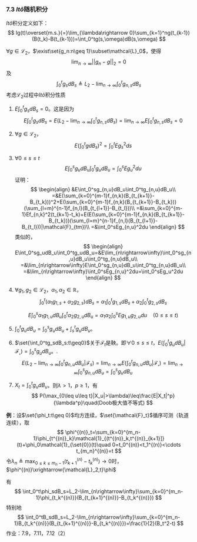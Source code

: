 ### 7.3 $It\hat{o}$随机积分

$It\hat{o}$积分定义如下：
$$
Ig(t)\overset{m.s.}{=}\lim_{\lambda\rightarrow 0}\sum_{k=1}^ng(t_{k-1})(B(t_k)-B(t_{k-1}))=\int_0^tg(s,\omega)dB(s,\omega)
$$


$\forall g\in\mathcal{L}_2$，$\exist\set{g_n:n\geq 1}\subset\mathcal{L}_0$，使得
$$
\lim_{n\rightarrow\infty}||g_n-g||_2=0
$$
及
$$
\int_0^tg_sdB_s\triangleq L_2-\lim_{n\rightarrow\infty}\int_0^tg_{n,s}dB_s
$$
考虑$\mathcal{L}_2$过程中$It\hat{o}$积分性质

1. $E\int_0^tg_sdB_s=0$。这是因为
   $$
   E\int_0^tg_sdB_s=E(L_2-\lim_{n\rightarrow\infty}\int_0^tg_{n,s}dB_s)=\lim_{n\rightarrow\infty}E\int_0^tg_{n,s}dB_s=0
   $$

2. $\forall g\in\mathcal{L}_2$，
   $$
   E(\int_0^tgdB_s)^2=\int_0^tEg_s^2ds
   $$

3. $\forall 0\leq s\leq t$
   $$
   E\int_0^sg_udB_u\int_0^tg_udB_u=\int_0^sEg_u^2du
   $$
   证明：
   $$
   \begin{align}
   &E\int_0^sg_{n,u}dB_u\int_0^tg_{n,u}dB_u\\
   =&E(\sum_{k=0}^{m-1}f_{n,k}(B_{t_{k+1}}-B_{t_k}))^2+E(\sum_{k=0}^{m-1}f_{n,k}(B_{t_{k+1}}-B_{t_k}))(\sum_{l=m}^{n-1}f_{n,l}(B_{t_{l+1}}-B_{t_l}))\\
   =&\sum_{k=0}^{m-1}Ef_{n,k}^2(t_{k+1}-t_k)+E(E(\sum_{k=0}^{m-1}f_{n,k}(B_{t_{k+1}}-B_{t_k}))(\sum_{l=m}^{n-1}f_{n,l}(B_{t_{l+1}}-B_{t_l}))|\mathcal{F}_{tm})\\
   =&\int_0^sEg_{n,u}^2du
   \end{align}
   $$
   类似的，
   $$
   \begin{align}
   E\int_0^sg_udB_u\int_0^tg_udB_u=&E\lim_{n\rightarrow\infty}\int_0^sg_{n,u}dB_u\int_0^tg_{n,u}dB_u\\
   =&\lim_{n\rightarrow\infty}E\int_0^sg_{n,u}dB_u\int_0^tg_{n,u}dB_u\\
   =&\lim_{n\rightarrow\infty}\int_0^sEg_{n,u}^2du=\int_0^sEg_u^2du
   \end{align}
   $$

4. $\forall g_1,g_2\in\mathcal{L}_2$，$\alpha_1,\alpha_2\in\mathbb{R}$，
   $$
   \int_0^t(\alpha_1g_{1,s}+\alpha_2g_{2,s})dB_s=\alpha_1\int_0^tg_{1,s}dB_s+\alpha_2\int_0^tg_{2,s}dB_s
   $$

   $$
   E\int_0^s\alpha_1g_{1,u}dB_u\int_0^t\alpha_2g_{2,u}dB_u=\alpha_1\alpha_2\int_0^sEg_{1,u}g_{2,u}du\quad (0\leq s\leq t)
   $$

5. $\int_0^tg_udB_u=\int_0^sg_udB_u+\int_s^tg_udB_u$。

6. $\set{\int_0^tg_sdB_s:t\geq0}$关于$\mathcal{F}_t$是鞅。即$\forall 0\leq s\leq t$，$E(\int_0^tg_udB_u|\mathcal{F_s})=\int_0^sg_udB_u$。.
   $$
   E(L_2-\lim_{n\rightarrow\infty}\int_0^tg_{n,u}dB_u|\mathcal{F}_s)=\lim_{n\rightarrow\infty}E(\int_0^t g_{n,u}dB_u|\mathcal{F_s})=\lim_{n\rightarrow\infty}\int_0^sg_{n,u}dB_u=\int_0^sg_udB_u
   $$

7. $X_t=\int_0^tg_udB_u$，则$\lambda>1$，$p\geq 1$，有
   $$
   P(\max_{0\leq u\leq t}|X_u|>\lambda)\leq\frac{E|X_t|^p}{\lambda^p}\quad(Doob极大值不等式)
   $$

**例**：设$\set{\phi_t:t\geq 0}$均方连续，$\set{\mathcal{F}_t}$循序可测（轨道连续），取
$$
\phi^{(n)}_t=\sum_{k=0}^{m_n-1}\phi_{t^{(n)}_k}\mathcal{1}_{(t^{(n)}_k,t^{(n)}_{k+1}]}(t)+\phi_0\mathcal{1}_{\set{0}}(t)\quad 0=t_0^{(n)}<t_1^{(n)}<\cdots t_{m_n}^{(n)}=t
$$
令$\lambda_n\triangleq\max_{0\leq k\leq m_n-1}(t_{k+1}^{(n)}-t_k^{(n)})\rightarrow 0$时，$\phi^{(n)}\xrightarrow{\mathcal{L}_2,t}\phi$

有
$$
\int_0^t\phi_sdB_s=L_2-\lim_{n\rightarrow\infty}\sum_{k=0}^{m_n-1}\phi_{t_k^{(n)}}(B_{t_{k+1}^{(n)}}-B_{t_k^{(n)}})
$$
特别地
$$
\int_0^tB_sdB_s=L_2-\lim_{n\rightarrow\infty}\sum_{k=0}^{m_n-1}B_{t_k^{(n)}}(B_{t_{k+1}^{(n)}}-B_{t_k^{(n)}})=\frac{1}{2}(B_t^2-t)
$$
作业：7.9，7.11，7.12（2）